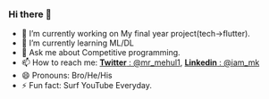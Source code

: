 ### Hi there 👋



- 🔭 I’m currently working on My final year project(tech->flutter).
- 🌱 I’m currently learning ML/DL
- 💬 Ask me about Competitive programming.
- 📫 How to reach me:  [**Twitter** : @mr_mehul1](https://twitter.com/home?lang=en), [**Linkedin** : @iam_mk](https://www.linkedin.com/in/mehul-kakadiya-22a85315b/)
- 😄 Pronouns: Bro/He/His
- ⚡ Fun fact: Surf YouTube Everyday.


